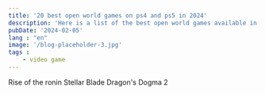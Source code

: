 ```yaml
---
title: '20 best open world games on ps4 and ps5 in 2024'
description: 'Here is a list of the best open world games available in 2024 available both on ps4 and ps5 to immerge yourself in and enjoy countless fun exploration and interactions.'
pubDate: '2024-02-05'
lang : "en"
image: '/blog-placeholder-3.jpg'
tags :
    - video game
---
```


Rise of the ronin
Stellar Blade
Dragon's Dogma 2